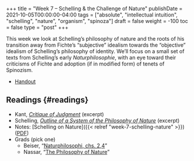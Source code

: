 +++
title = "Week 7 – Schelling & the Challenge of Nature"
publishDate = 2021-10-05T00:00:00-04:00
tags = ["absolute", "intellectual intuition", "schelling", "nature", "organism", "spinoza"]
draft = false
weight = -100
toc = false
type = "post"
+++

This week we look at Schelling&rsquo;s philosophy of nature and the roots of his transition
away from Fichte&rsquo;s &ldquo;subjective&rdquo; idealism towards the &ldquo;objective&rdquo; idealism of
Schelling&rsquo;s philosophy of identity. We&rsquo;ll focus on a small set of texts from
Schelling&rsquo;s early _Naturphilosophie_, with an eye toward their criticisms of Fichte and
adoption (if in modified form) of tenets of Spinozism.

-   [Handout](/materials/handouts/handout-week-6-fichte-intuition.pdf)


## Readings {#readings}

-   Kant, _[Critique of Judgment](/materials/readings/kant-CPJ-excerpt.pdf)_ (excerpt)
-   Schelling, [_Outline of a System of the Philosophy of Nature_](/materials/readings/schelling-nature.pdf) (excerpt)
-   Notes: [Schelling on Nature]({{< relref "week-7-schelling-nature" >}}) ([PDF](/materials/handouts/week-7-schelling-nature.pdf))
-   Grads (pick one)
    -   Beiser, &ldquo;[Naturphilosophi, chs. 2,4](/materials/readings/beiser-naturphilosophie.pdf)&rdquo;
    -   Nassar, &ldquo;[The Philosophy of Nature](/materials/readings/nassar-nature.pdf)&rdquo;
